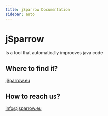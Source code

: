 ```yaml
---
title: jSparrow Documentation
sidebar: auto
---
```


# jSparrow

Is a tool that automatically improoves java code

## Where to find it?

[jSparrow.eu](https://jsparrow.eu)

## How to reach us?

[info@jsparrow.eu](mailto:info@jsparrow.eu)